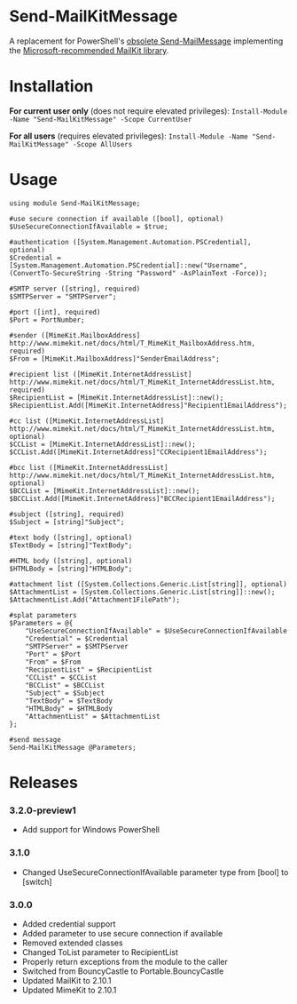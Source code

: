 # Send-MailKitMessage

A replacement for PowerShell's [obsolete Send-MailMessage](https://docs.microsoft.com/en-us/powershell/module/microsoft.powershell.utility/send-mailmessage?view=powershell-7.1#description) implementing the [Microsoft-recommended MailKit library](https://docs.microsoft.com/en-us/dotnet/api/system.net.mail.smtpclient?view=net-5.0#remarks).

# Installation  

**For current user only** (does not require elevated privileges): ```Install-Module -Name "Send-MailKitMessage" -Scope CurrentUser```  
 
**For all users** (requires elevated privileges): ```Install-Module -Name "Send-MailKitMessage" -Scope AllUsers```  

# Usage

```
using module Send-MailKitMessage;

#use secure connection if available ([bool], optional)
$UseSecureConnectionIfAvailable = $true;

#authentication ([System.Management.Automation.PSCredential], optional)
$Credential = [System.Management.Automation.PSCredential]::new("Username", (ConvertTo-SecureString -String "Password" -AsPlainText -Force));

#SMTP server ([string], required)
$SMTPServer = "SMTPServer";

#port ([int], required)
$Port = PortNumber;

#sender ([MimeKit.MailboxAddress] http://www.mimekit.net/docs/html/T_MimeKit_MailboxAddress.htm, required)
$From = [MimeKit.MailboxAddress]"SenderEmailAddress";

#recipient list ([MimeKit.InternetAddressList] http://www.mimekit.net/docs/html/T_MimeKit_InternetAddressList.htm, required)
$RecipientList = [MimeKit.InternetAddressList]::new();
$RecipientList.Add([MimeKit.InternetAddress]"Recipient1EmailAddress");

#cc list ([MimeKit.InternetAddressList] http://www.mimekit.net/docs/html/T_MimeKit_InternetAddressList.htm, optional)
$CCList = [MimeKit.InternetAddressList]::new();
$CCList.Add([MimeKit.InternetAddress]"CCRecipient1EmailAddress");

#bcc list ([MimeKit.InternetAddressList] http://www.mimekit.net/docs/html/T_MimeKit_InternetAddressList.htm, optional)
$BCCList = [MimeKit.InternetAddressList]::new();
$BCCList.Add([MimeKit.InternetAddress]"BCCRecipient1EmailAddress");

#subject ([string], required)
$Subject = [string]"Subject";

#text body ([string], optional)
$TextBody = [string]"TextBody";

#HTML body ([string], optional)
$HTMLBody = [string]"HTMLBody";

#attachment list ([System.Collections.Generic.List[string]], optional)
$AttachmentList = [System.Collections.Generic.List[string]]::new();
$AttachmentList.Add("Attachment1FilePath");

#splat parameters
$Parameters = @{
    "UseSecureConnectionIfAvailable" = $UseSecureConnectionIfAvailable    
    "Credential" = $Credential
    "SMTPServer" = $SMTPServer
    "Port" = $Port
    "From" = $From
    "RecipientList" = $RecipientList
    "CCList" = $CCList
    "BCCList" = $BCCList
    "Subject" = $Subject
    "TextBody" = $TextBody
    "HTMLBody" = $HTMLBody
    "AttachmentList" = $AttachmentList
};

#send message
Send-MailKitMessage @Parameters;
```

# Releases
### 3.2.0-preview1
* Add support for Windows PowerShell

### 3.1.0
* Changed UseSecureConnectionIfAvailable parameter type from [bool] to [switch]

### 3.0.0
* Added credential support
* Added parameter to use secure connection if available
* Removed extended classes
* Changed ToList parameter to RecipientList
* Properly return exceptions from the module to the caller
* Switched from BouncyCastle to Portable.BouncyCastle
* Updated MailKit to 2.10.1
* Updated MimeKit to 2.10.1
